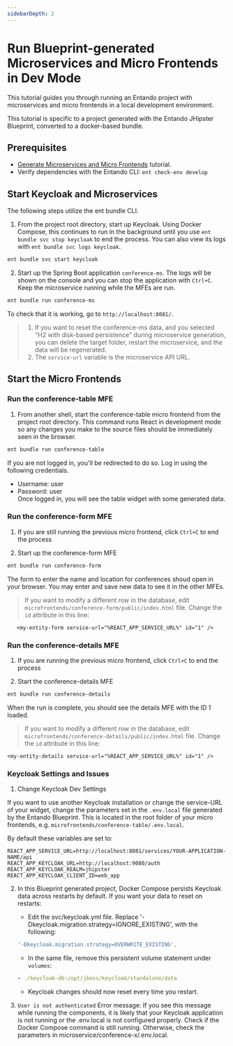 ```yaml
---
sidebarDepth: 2
---
```

# Run Blueprint-generated Microservices and Micro Frontends in Dev Mode
This tutorial guides you through running an Entando project with microservices and micro frontends in a local development environment. 

This tutorial is specific to a project generated with the Entando JHipster Blueprint, converted to a docker-based bundle. 

## Prerequisites

* [Generate Microservices and Micro Frontends](./generate-microservices-and-micro-frontends.md) tutorial. 
* Verify dependencies with the Entando CLI: `ent check-env develop`



## Start Keycloak and Microservices
The following steps utilize the ent bundle CLI.

1. From the project root directory, start up Keycloak. Using Docker Compose, this continues to run in the background until you use `ent bundle svc stop keycloak` to end the process. You can also view its logs with `ent bundle svc logs keycloak`. 
``` sh
ent bundle svc start keycloak
```
2. Start up the Spring Boot application `conference-ms`. The logs will be shown on the console and you can stop the application with `Ctrl+C`. Keep the microservice running while the MFEs are run.
``` sh
ent bundle run conference-ms
```
To check that it is working, go to `http://localhost:8081/`.

>1. If you want to reset the conference-ms data, and you selected "H2 with disk-based persistence" during microservice generation, you can delete the target folder, restart the microservice, and the data will be regenerated.
>2. The `service-url` variable is the microservice API URL.

## Start the Micro Frontends
### Run the conference-table MFE
1. From another shell, start the conference-table micro frontend from the project root directory. This command runs React in development mode so any changes you make to the source files should be immediately seen in the browser. 
``` sh
ent bundle run conference-table
```
If you are not logged in, you'll be redirected to do so. Log in using the following credentials. 
* Username: user 
* Password: user\
Once logged in, you will see the table widget with some generated data.


### Run the conference-form MFE

1.  If you are still running the previous micro frontend, click `Ctrl+C` to end the process

2. Start up the conference-form MFE 
``` sh
ent bundle run conference-form
```
The form to enter the name and location for conferences shoud open in your browser. You may enter and save new data to see it in the other MFEs.

>If you want to modify a different row in the database, edit `microfrontends/conference-form/public/index.html` file. Change the `id` attribute in this line:
```
   <my-entity-form service-url="%REACT_APP_SERVICE_URL%" id="1" />
```
### Run the conference-details MFE

1. If you are running the previous micro frontend, click `Ctrl+C` to end the process

2. Start the conference-details MFE
``` sh
ent bundle run conference-details
```
When the run is complete, you should see the details MFE with the ID 1 loaded.

>If you want to modify a different row in the database, edit `microfrontends/conference-details/public/index.html` file. Change the `id` attribute in this line:

    <my-entity-details service-url="%REACT_APP_SERVICE_URL%" id="1" />

### Keycloak Settings and Issues 
1. Change Keycloak Dev Settings

If you want to use another Keycloak installation or change the service-URL of your widget, change the parameters set in the `.env.local` file generated by the Entando Blueprint. This is located in the root folder of your micro frontends, e.g. `microfrontends/conference-table/.env.local`.

By default these variables are set to:

    REACT_APP_SERVICE_URL=http://localhost:8081/services/YOUR-APPLICATION-NAME/api
    REACT_APP_KEYCLOAK_URL=http://localhost:9080/auth
    REACT_APP_KEYCLOAK_REALM=jhipster
    REACT_APP_KEYCLOAK_CLIENT_ID=web_app

2. In this Blueprint generated project, Docker Compose persists Keycloak data across restarts by default. If you want your data to reset on restarts:
   
   * Edit the svc/keycloak.yml file. Replace '-Dkeycloak.migration.strategy=IGNORE_EXISTING',
   with the following: 
   ``` yaml
   '-Dkeycloak.migration.strategy=OVERWRITE_EXISTING',
   ```
 
   * In the same file, remove this persistent volume statement under `volumes`:
   ``` yaml
   - ./keycloak-db:/opt/jboss/keycloak/standalone/data
   ```   
   * Keycloak changes should now reset every time you restart.

3. `User is not authenticated` Error message: If you see this message while running the components, it is likely that your Keycloak application is not running or the .env.local is not configured properly. Check if the Docker Compose command is still running. Otherwise, check the parameters in microservice/conference-x/.env.local.

